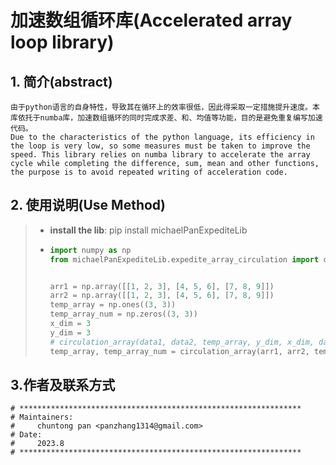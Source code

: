 # 加速数组循环库(Accelerated array loop library)

## 1. 简介(abstract)

```
由于python语言的自身特性，导致其在循环上的效率很低，因此得采取一定措施提升速度。本库依托于numba库，加速数组循环的同时完成求差、和、均值等功能，目的是避免重复编写加速代码。
Due to the characteristics of the python language, its efficiency in the loop is very low, so some measures must be taken to improve the speed. This library relies on numba library to accelerate the array cycle while completing the difference, sum, mean and other functions, the purpose is to avoid repeated writing of acceleration code.
```

## 2. 使用说明(Use Method)

> * **install the lib**: pip install michaelPanExpediteLib
>
> * ```python
>   import numpy as np
>   from michaelPanExpediteLib.expedite_array_circulation import circulation_array
>   
>   
>   arr1 = np.array([[1, 2, 3], [4, 5, 6], [7, 8, 9]])
>   arr2 = np.array([[1, 2, 3], [4, 5, 6], [7, 8, 9]])
>   temp_array = np.ones((3, 3))
>   temp_array_num = np.zeros((3, 3))
>   x_dim = 3
>   y_dim = 3
>   # circulation_array(data1, data2, temp_array, y_dim, x_dim, data_fill, method, temp_array_num=None)
>   temp_array, temp_array_num = circulation_array(arr1, arr2, temp_array, y_dim, x_dim, 1, 'add', temp_array_num)
>   ```

## 3.作者及联系方式

```
# ***************************************************************
# Maintainers:
#     chuntong pan <panzhang1314@gmail.com>
# Date:
#     2023.8
# ***************************************************************
```

